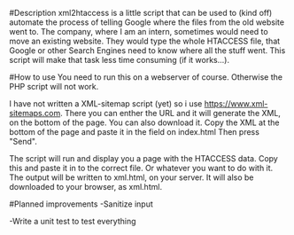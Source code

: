 #Description
xml2htaccess is a little script that can be used to (kind off) automate the process of telling Google where the files from the old website went to.
The company, where I am an intern, sometimes would need to move an existing website. They would type the whole HTACCESS file, that Google or other Search Engines need to know where all the stuff went.
This script will make that task less time consuming (if it works...).

#How to use
You need to run this on a webserver of course. Otherwise the PHP script will not work.

I have not written a XML-sitemap script (yet) so i use https://www.xml-sitemaps.com. 
There you can enther the URL and it will generate the XML, on the bottom of the page. You can also download it. 
Copy the XML at the bottom of the page and paste it in the field on index.html
Then press "Send".

The script will run and display you a page with the HTACCESS data. Copy this and paste it in to the correct file. Or whatever you want to do with it.
The output will be written to xml.html, on your server. It will also be downloaded to your browser, as xml.html.

#Planned improvements
-Sanitize input

-Write a unit test to test everything 
